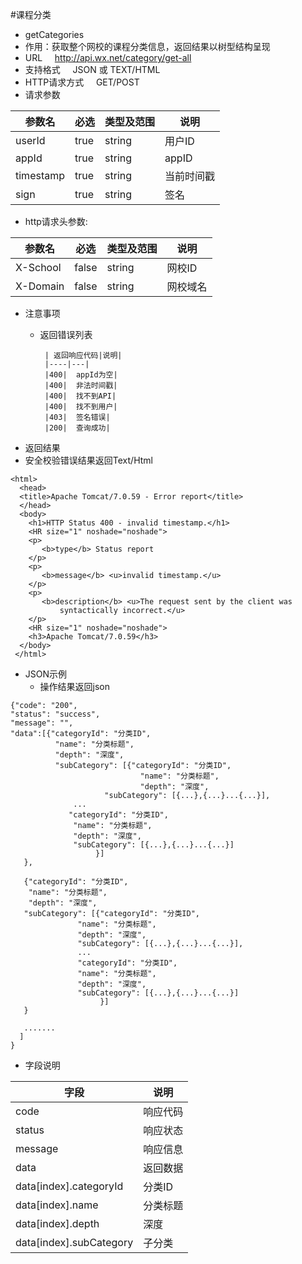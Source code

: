 #课程分类

* getCategories
* 作用：获取整个网校的课程分类信息，返回结果以树型结构呈现
* URL
    http://api.wx.net/category/get-all
* 支持格式
    JSON 或 TEXT/HTML
* HTTP请求方式
    GET/POST
* 请求参数

| 参数名       | 必选  | 类型及范围 | 说明 |
| ----------- | ----- | -------- | -----|
| userId      | true  | string   |用户ID |
| appId       | true  | string   |appID |
| timestamp   | true  | string   |当前时间戳|
|sign         |true|string |签名|

* http请求头参数:

| 参数名	  | 必选	   | 类型及范围	| 说明 |
| ------- | ------ | ---------  |------|
|X-School|	false|	string|	网校ID|
|X-Domain|	false|	string|	网校域名|

* 注意事项
  * 返回错误列表

         | 返回响应代码|说明|
         |----|---|
         |400|	appId为空|
         |400|	非法时间戳|
         |400|	找不到API|
         |400|	找不到用户|
         |403|	签名错误|
         |200|	查询成功|
* 返回结果
 * 安全校验错误结果返回Text/Html

````
<html>
  <head>
  <title>Apache Tomcat/7.0.59 - Error report</title>
  </head>
  <body>
    <h1>HTTP Status 400 - invalid timestamp.</h1>
    <HR size="1" noshade="noshade">
    <p>
       <b>type</b> Status report
    </p>
    <p>
       <b>message</b> <u>invalid timestamp.</u>
    </p>
    <p>
       <b>description</b> <u>The request sent by the client was
           syntactically incorrect.</u>
    </p>
    <HR size="1" noshade="noshade">
    <h3>Apache Tomcat/7.0.59</h3>
  </body>
 </html>
````

* JSON示例
  * 操作结果返回json

````
{"code": "200",
"status": "success",
"message": "",
"data":[{"categoryId": "分类ID",
          "name": "分类标题",
          "depth": "深度",
          "subCategory": [{"categoryId": "分类ID",
                             "name": "分类标题",
                             "depth": "深度",
                     "subCategory": [{...},{...}...{...}],
              ...
             "categoryId": "分类ID",
              "name": "分类标题",
              "depth": "深度",
              "subCategory": [{...},{...}...{...}]
                   }]
   },
   
   {"categoryId": "分类ID",
    "name": "分类标题",
    "depth": "深度",
   "subCategory": [{"categoryId": "分类ID",
               "name": "分类标题",
               "depth": "深度",
               "subCategory": [{...},{...}...{...}],
               ...
               "categoryId": "分类ID",
               "name": "分类标题",
               "depth": "深度",
               "subCategory": [{...},{...}...{...}]
                    }]
   }
   
   .......
  ]
}
`````

* 字段说明

|字段|说明|
|---|---|
|code|	响应代码|
|status|	响应状态|
|message|	响应信息|
|data|	返回数据|
|data[index].categoryId|	分类ID|
|data[index].name|	分类标题|
|data[index].depth|	深度|
|data[index].subCategory|	子分类|
